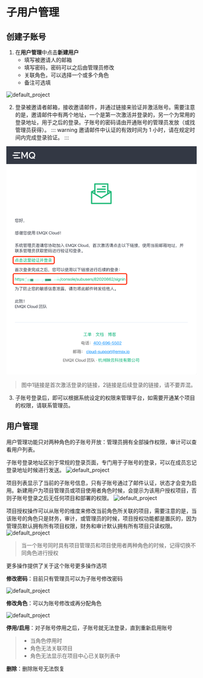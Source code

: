 # 子用户管理

## 创建子账号
1. 在**用户管理**中点击**新建用户**
	* 填写被邀请人的邮箱
	* 填写密码，密码可以之后由管理员修改
	* 关联角色，可以选择一个或多个角色
	* 备注可选填

![default_project](./_assets/create_step1.png)


2. 登录被邀请者邮箱，接收邀请邮件，并通过链接来验证并激活账号。需要注意的是，邀请邮件中有两个地址，一个是第一次激活并登录的，另一个为常用的登录地址，用于之后的登录。子账号的密码请由开通账号的管理员发放（或找管理员获得）。
::: warning
邀请邮件中认证的有效时间为 1 小时，请在规定时间内完成登录验证。
:::

![default_project](./_assets/create_step2.png)

 > 图中1链接是首次激活登录的链接，2链接是后续登录的链接，请不要弄混。


3. 子账号登录后，即可以根据系统设定的权限来管理平台，如需要开通某个项目的权限，请联系管理员。



## 用户管理

用户管理功能只对两种角色的子账号开放：管理员拥有全部操作权限，审计可以查看用户列表。

子账号登录地址区别于常规的登录页面，专门用于子账号的登录，可以在成员忘记登录地址时候进行发送。
![default_project](./_assets/userpage_url.png)


项目列表显示了当前的子账号信息，只有子账号通过了邮件认证，状态才会变为启用。新建用户为项目管理员或项目使用者角色时候，会提示为该用户授权项目，否则子账号登录之后无任何项目和部署的权限。
![default_project](./_assets/create_warning.png)


项目授权操作可以从账号的维度来修改当前角色所关联的项目，需要注意的是，当该账号的角色只是财务，审计，或管理员的时候，项目授权功能都是置灰的，因为管理员默认拥有所有项目权限，财务和审计默认拥有所有项目只读权限。
![default_project](./_assets/authorize.png)
 > 当一个账号同时具有项目管理员和项目使用者两种角色的时候，记得切换不同角色进行授权


更多操作提供了关于这个账号更多操作选项

**修改密码**：目前只有管理员可以为子账号修改密码

![default_project](./_assets/more_1.png)

**修改角色**：可以为账号修改或再分配角色

![default_project](./_assets/more_2.png)

**停用/启用**：对子账号停用之后，子账号就无法登录，直到重新启用账号
> * 当角色停用时
> * 角色无法关联项目
> * 角色无法显示在项目中心已关联列表中
	

**删除**：删除账号无法恢复